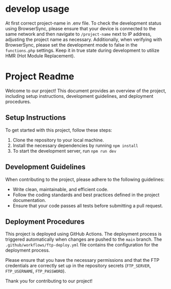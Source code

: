 # develop usage
At first correct project-name in .env file.
To check the development status using BrowserSync, please ensure that your device is connected to the same network and then navigate to `/project-name` next to IP address, adjusting the project name as necessary. Additionally, when verifying with BrowserSync, please set the development mode to false in the `functions.php` settings. Keep it in true state during development to utilize HMR (Hot Module Replacement).

# Project Readme

Welcome to our project! This document provides an overview of the project, including setup instructions, development guidelines, and deployment procedures.

## Setup Instructions

To get started with this project, follow these steps:

1. Clone the repository to your local machine.
2. Install the necessary dependencies by running `npm install`
3. To start the development server, run `npm run dev`

## Development Guidelines

When contributing to the project, please adhere to the following guidelines:

- Write clean, maintainable, and efficient code.
- Follow the coding standards and best practices defined in the project documentation.
- Ensure that your code passes all tests before submitting a pull request.

## Deployment Procedures

This project is deployed using GitHub Actions. The deployment process is triggered automatically when changes are pushed to the `main` branch. The `.github/workflows/ftp-deploy.yml` file contains the configuration for the deployment process.

Please ensure that you have the necessary permissions and that the FTP credentials are correctly set up in the repository secrets (`FTP_SERVER`, `FTP_USERNAME`, `FTP_PASSWORD`).

Thank you for contributing to our project!
